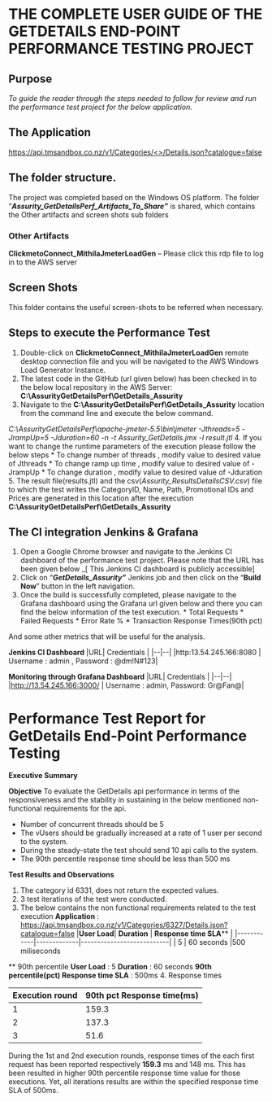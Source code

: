 ﻿

# THE COMPLETE USER GUIDE OF THE GETDETAILS END-POINT PERFORMANCE TESTING PROJECT

## 

## **Purpose**

_To guide the reader through the steps needed to follow for review and run the performance test project for the below application._





## **The Application**

[https://api.tmsandbox.co.nz/v1/Categories/<<categoryId>>/Details.json?catalogue=false](https://api.tmsandbox.co.nz/v1/Categories/%3c%3ccategoryId%3e%3e/Details.json?catalogue=false)




## **The folder structure.**

The project was completed based on the Windows OS platform. The folder “**_Assurity_GetDetailsPerf_Artifacts_To_Share”_** is shared, which contains the Other artifacts and screen shots sub folders




### Other Artifacts

**ClickmetoConnect_MithilaJmeterLoadGen** – Please click this rdp file to log in to the AWS server


## **Screen Shots**

This folder contains the useful screen-shots to be referred when necessary.






## **Steps to execute the Performance Test**

 1. Double-click on **ClickmetoConnect_MithilaJmeterLoadGen** remote desktop connection file and you will be navigated to the AWS Windows Load Generator Instance.
 2. The latest code in the GitHub (url given below) has been checked in to the below local repository in the AWS Server: **C:\AssurityGetDetailsPerf\GetDetails_Assurity**
 3. Navigate to the **C:\AssurityGetDetailsPerf\GetDetails_Assurity** location from the command line and execute the below command.

*C:\AssurityGetDetailsPerf\apache-jmeter-5.5\bin\jmeter -Jthreads=5 -JrampUp=5 -Jduration=60 -n -t Assurity_GetDetails.jmx -l result.jtl*
 4.  If you want to change the runtime parameters of the execution please follow the below steps
	 * To change number of threads , modify value to desired value of Jthreads
	 * To change ramp up time , modify value to desired value of -JrampUp
	 * To change duration , modify value to desired value of -Jduration 
5.  The result file(results.jtl) and the csv(*Assurity_ResultsDetailsCSV.csv*) file to which the test writes the CategoryID, Name, Path, Promotional IDs and Prices are generated in this location after the execution **C:\AssurityGetDetailsPerf\GetDetails_Assurity**

 

## The CI integration Jenkins & Grafana

 1. Open a Google Chrome browser and navigate to the Jenkins CI dashboard of the performance test project. Please note that the URL has been given below _[ This Jenkins CI dashboard is publicly accessible]
 2. Click on “**_GetDetails_Assurity”_**  Jenkins job and then click on the “**Build Now**” button in the left navigation.
 3. Once the build is successfully completed, please navigate to the Grafana dashboard using the Grafana url given below and there you can find the below information of the test execution.
		 * Total Requests
		 * Failed Requests
		 * Error Rate %
		 * Transaction Response Times(90th pct)

And some other metrics that will be useful for the analysis.


**Jenkins CI Dashboard**
|URL| Credentials  |
|--|--|
|http:13.54.245.166:8080 | Username : admin     , Password : @dm!N#123|


**Monitoring through Grafana Dashboard**
|URL|  Credentials  |
|--|--|
|http://13.54.245.166:3000/ |  Username : admin, Password: Gr@Fan@|









# Performance Test Report for GetDetails End-Point Performance Testing

**Executive Summary**


**Objective**
To evaluate the GetDetails api performance in terms of the responsiveness and the stability in sustaining in the below mentioned non-functional requirements for the api.

 - Number of concurrent threads should be 5
 - The vUsers should be gradually increased at a rate of 1 user per second to the system.
 - During the steady-state the test should send 10 api calls to the system.
 - The 90th percentile response time should be less than 500 ms

**Test Results and Observations**
1. The category id 6331, does not return the expected values.
2. 3 test iterations of the test were conducted.
3. The below  contains the non functional requirements related to the test execution
**Application** : https://api.tmsandbox.co.nz/v1/Categories/6327/Details.json?catalogue=false
|**User Load**| **Duration** | **Response time SLA**** |
|------------|-------------|---------------------------|
|          5 						| 60 seconds |500 miliseconds

** 90th percentile
**User Load** : 5
**Duration**            : 60 seconds
**90th percentile(pct) Response time SLA** : 500ms
4.  Response times 

|Execution round|  90th pct Response time(ms)|
|---------------------------------------------|--|
|  1                                           |159.3  |
|2|137.3
|3|51.6

During the 1st and 2nd execution rounds, response times of the each first request has been reported respectively **159.3** ms and 148 ms. This has been resulted in higher 90th percentile response time value for those executions. Yet, all iterations results are within the specified response time SLA of 500ms.





